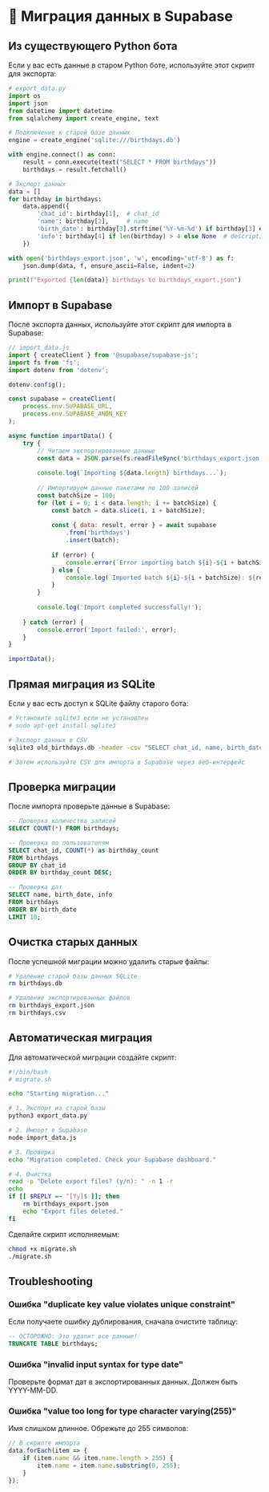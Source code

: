 # 🔄 Миграция данных в Supabase

## Из существующего Python бота

Если у вас есть данные в старом Python боте, используйте этот скрипт для экспорта:

```python
# export_data.py
import os
import json
from datetime import datetime
from sqlalchemy import create_engine, text

# Подключение к старой базе данных
engine = create_engine('sqlite:///birthdays.db')

with engine.connect() as conn:
    result = conn.execute(text("SELECT * FROM birthdays"))
    birthdays = result.fetchall()

# Экспорт данных
data = []
for birthday in birthdays:
    data.append({
        'chat_id': birthday[1],  # chat_id
        'name': birthday[2],     # name
        'birth_date': birthday[3].strftime('%Y-%m-%d') if birthday[3] else None,  # birth_date
        'info': birthday[4] if len(birthday) > 4 else None  # description/info
    })

with open('birthdays_export.json', 'w', encoding='utf-8') as f:
    json.dump(data, f, ensure_ascii=False, indent=2)

print(f"Exported {len(data)} birthdays to birthdays_export.json")
```

## Импорт в Supabase

После экспорта данных, используйте этот скрипт для импорта в Supabase:

```javascript
// import_data.js
import { createClient } from '@supabase/supabase-js';
import fs from 'fs';
import dotenv from 'dotenv';

dotenv.config();

const supabase = createClient(
    process.env.SUPABASE_URL,
    process.env.SUPABASE_ANON_KEY
);

async function importData() {
    try {
        // Читаем экспортированные данные
        const data = JSON.parse(fs.readFileSync('birthdays_export.json', 'utf8'));
        
        console.log(`Importing ${data.length} birthdays...`);
        
        // Импортируем данные пакетами по 100 записей
        const batchSize = 100;
        for (let i = 0; i < data.length; i += batchSize) {
            const batch = data.slice(i, i + batchSize);
            
            const { data: result, error } = await supabase
                .from('birthdays')
                .insert(batch);
            
            if (error) {
                console.error(`Error importing batch ${i}-${i + batchSize}:`, error);
            } else {
                console.log(`Imported batch ${i}-${i + batchSize}: ${result.length} records`);
            }
        }
        
        console.log('Import completed successfully!');
        
    } catch (error) {
        console.error('Import failed:', error);
    }
}

importData();
```

## Прямая миграция из SQLite

Если у вас есть доступ к SQLite файлу старого бота:

```bash
# Установите sqlite3 если не установлен
# sudo apt-get install sqlite3

# Экспорт данных в CSV
sqlite3 old_birthdays.db -header -csv "SELECT chat_id, name, birth_date, description as info FROM birthdays;" > birthdays.csv

# Затем используйте CSV для импорта в Supabase через веб-интерфейс
```

## Проверка миграции

После импорта проверьте данные в Supabase:

```sql
-- Проверка количества записей
SELECT COUNT(*) FROM birthdays;

-- Проверка по пользователям
SELECT chat_id, COUNT(*) as birthday_count 
FROM birthdays 
GROUP BY chat_id 
ORDER BY birthday_count DESC;

-- Проверка дат
SELECT name, birth_date, info 
FROM birthdays 
ORDER BY birth_date 
LIMIT 10;
```

## Очистка старых данных

После успешной миграции можно удалить старые файлы:

```bash
# Удаление старой базы данных SQLite
rm birthdays.db

# Удаление экспортированных файлов
rm birthdays_export.json
rm birthdays.csv
```

## Автоматическая миграция

Для автоматической миграции создайте скрипт:

```bash
#!/bin/bash
# migrate.sh

echo "Starting migration..."

# 1. Экспорт из старой базы
python3 export_data.py

# 2. Импорт в Supabase
node import_data.js

# 3. Проверка
echo "Migration completed. Check your Supabase dashboard."

# 4. Очистка
read -p "Delete export files? (y/n): " -n 1 -r
echo
if [[ $REPLY =~ ^[Yy]$ ]]; then
    rm birthdays_export.json
    echo "Export files deleted."
fi
```

Сделайте скрипт исполняемым:

```bash
chmod +x migrate.sh
./migrate.sh
```

## Troubleshooting

### Ошибка "duplicate key value violates unique constraint"

Если получаете ошибку дублирования, сначала очистите таблицу:

```sql
-- ОСТОРОЖНО: Это удалит все данные!
TRUNCATE TABLE birthdays;
```

### Ошибка "invalid input syntax for type date"

Проверьте формат дат в экспортированных данных. Должен быть YYYY-MM-DD.

### Ошибка "value too long for type character varying(255)"

Имя слишком длинное. Обрежьте до 255 символов:

```javascript
// В скрипте импорта
data.forEach(item => {
    if (item.name && item.name.length > 255) {
        item.name = item.name.substring(0, 255);
    }
});
```
